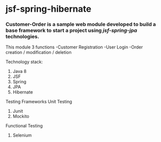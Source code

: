 # jsf-spring-hibernate
### Customer-Order is a sample web module developed to build a base framework to start a project using *jsf-spring-jpa* technologies.
This module 3 functions
-Customer Registration
-User Login
-Order creation / modification / deletion

Technology stack:
1. Java 8
2. JSF
3. Spring
3. JPA
4. Hibernate

Testing Frameworks
Unit Testing
1. Junit
2. Mockito

Functional Testing
1. Selenium
